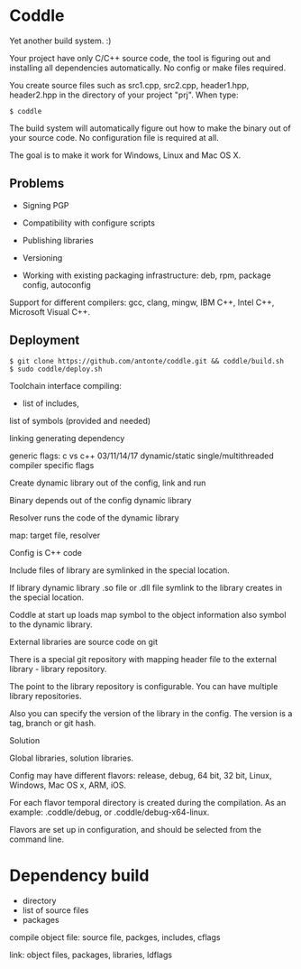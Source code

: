 # Coddle

Yet another build system. :)

Your project have only C/C++ source code, the tool is figuring out and installing all dependencies automatically. No config or make files required.

You create source files such as src1.cpp, src2.cpp, header1.hpp, header2.hpp in the directory of your project "prj". When type:

```
$ coddle
```

The build system will automatically figure out how to make the binary out of your source code. No configuration file is required at all.

The goal is to make it work for Windows, Linux and Mac OS X.

## Problems

- Signing PGP

- Compatibility with configure scripts

- Publishing libraries

- Versioning

- Working with existing packaging infrastructure: deb, rpm, package config, autoconfig

Support for different compilers: gcc, clang, mingw, IBM C++, Intel C++, Microsoft Visual C++.

## Deployment

```
$ git clone https://github.com/antonte/coddle.git && coddle/build.sh
$ sudo coddle/deploy.sh
```

Toolchain interface
compiling:

+ list of includes,

list of symbols (provided and needed)

linking
generating dependency

generic flags:
c vs c++
03/11/14/17
dynamic/static
single/multithreaded
compiler specific flags

Create dynamic library out of the config, link and run

Binary depends out of the config dynamic library

Resolver runs the code of the dynamic library

map: target file, resolver

Config is C++ code

Include files of library are symlinked in the special location.

If library dynamic library .so file or .dll file symlink to the library creates in the special location.

Coddle at start up loads map symbol to the object information also symbol to the dynamic library.

External libraries are source code on git

There is a special git repository with mapping header file to the external library - library repository.

The point️ to the library repository is configurable. You can have multiple library repositories.

Also you can specify the version of the library in the config. The version is a tag, branch or git hash.

Solution

Global libraries, solution libraries.

Config may have different flavors: release, debug, 64 bit, 32 bit, Linux, Windows, Mac OS x, ARM, iOS.

For each flavor temporal directory is created during the compilation. As an example: .coddle/debug, or .coddle/debug-x64-linux.

Flavors are set up in configuration, and should be selected from the command line.

Dependency build
================

- directory
- list of source files
- packages

compile object file: source file, packges, includes, cflags

link: object files, packages, libraries, ldflags

